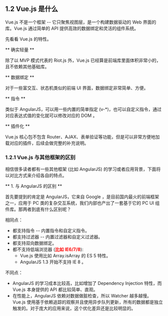 ## 1.2 Vue.js 是什么

Vue.js 不是一个框架 -- 它只聚焦视图层，是一个构建数据驱动的 Web 界面的库。Vue.js 通过简单的 API 提供高效的数据绑定和灵活的组件系统。

先看看 Vue.js 的特性。

** 确实轻量 **

除了以 MVP 模式代表的 Riot.js 外，Vue.js 已经算是前端库里面体积非常小的，且不依赖其他基础库。

** 数据绑定 **

对于一些富交互、状态机类似的前端 UI 界面，数据绑定非常简单、方便。

** 指令 **

类似于 AngularJS，可以用一些内置的简单指定 (v-*)，也可以自定义指令，通过对应表达式值的变化就可以修改对应的 DOM 。

** 插件化 **

Vue.js 核心包不包含 Router、AJAX、表单验证等功能，但是可以非常方便地加载对应的插件，后续会做完整的补充说明。

### 1.2.1 Vue.js 与其他框架的区别

相信很多读者都有一些其他框架 (比如 AngularJS) 的学习或者应用背景，下面将以对比方式来介绍各自的特点。

** 1. 与 AngularJS 的区别 **

首先要提到的肯定是 AngularJS，它来自 Google ，是目前国内最火的前端框架之一，应用于 PC 类的复杂交互系统，我们内部也产出了一套基于它的
PC UI 组件库。那两者到底有什么区别呢？

相同点：

* 都支持指令 -- 内置指令和自定义指令。
* 都支持过滤器 -- 内置过滤器和自定义过滤器。
* 都支持双向数据绑定。
* 都不支持低端浏览器 (<span style="color: red;font-weight: bold">比如 IE6/7/8</span>):
    * Vue.js 使用比如 Array.isArray 的 ES 5 特性。
    * AngularJS 1.3 开始不支持 IE 8 。

不同点：

* AngularJS 的学习成本比较高，比如增加了 Dependency Injection 特性，而 Vue.js 本身提供的 API 都比较简单、直观。
* 在性能上，AngularJS 依赖对数据做脏检查，所以 Watcher 越多越慢。Vue.js 使用基于依赖追踪的观察并且使用异步队列更新，所有的数据都是独立
触发的。对于庞大的应用来说，这个优化差异还是比较明显的。